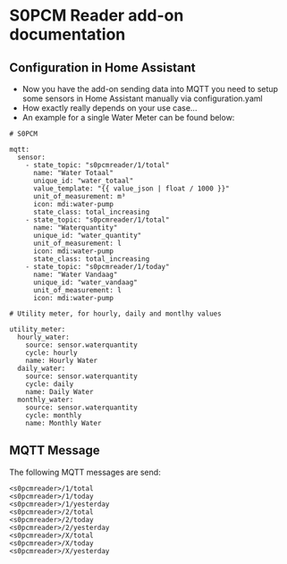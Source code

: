 # S0PCM Reader add-on documentation

## Configuration in Home Assistant

* Now you have the add-on sending data into MQTT you need to setup some sensors in Home Assistant manually via configuration.yaml
* How exactly really depends on your use case...
* An example for a single Water Meter can be found below:
```
# S0PCM

mqtt:
  sensor:
    - state_topic: "s0pcmreader/1/total"
      name: "Water Totaal"
      unique_id: "water_totaal"
      value_template: "{{ value_json | float / 1000 }}"
      unit_of_measurement: m³
      icon: mdi:water-pump
      state_class: total_increasing
    - state_topic: "s0pcmreader/1/total"
      name: "Waterquantity"
      unique_id: "water_quantity"
      unit_of_measurement: l
      icon: mdi:water-pump
      state_class: total_increasing
    - state_topic: "s0pcmreader/1/today"
      name: "Water Vandaag"
      unique_id: "water_vandaag"
      unit_of_measurement: l
      icon: mdi:water-pump

# Utility meter, for hourly, daily and montlhy values

utility_meter:
  hourly_water:
    source: sensor.waterquantity
    cycle: hourly
    name: Hourly Water
  daily_water:
    source: sensor.waterquantity
    cycle: daily
    name: Daily Water
  monthly_water:
    source: sensor.waterquantity
    cycle: monthly
    name: Monthly Water

```
## MQTT Message
The following MQTT messages are send:
```
<s0pcmreader>/1/total
<s0pcmreader>/1/today
<s0pcmreader>/1/yesterday
<s0pcmreader>/2/total
<s0pcmreader>/2/today
<s0pcmreader>/2/yesterday
<s0pcmreader>/X/total
<s0pcmreader>/X/today
<s0pcmreader>/X/yesterday
```
